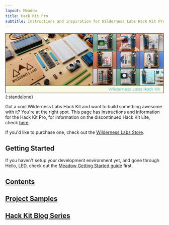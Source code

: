 ```yaml
---
layout: Meadow
title: Hack Kit Pro
subtitle: Instructions and inspiration for Wilderness Labs Hack Kit Pro.
---
```


![Composite photo showing a Meadow Hack Kit Pro's contents and several example projects assembled from Meadow boards and Hack Kit components.](Wilderness_Labs_Hack_Kit.svg){:standalone}

Got a cool Wilderness Labs Hack Kit and want to build something awesome with it? You're at the right spot. This page has instructions and information for the Hack Kit Pro, for information on the discontinued Hack Kit Lite, check [here](HackKitLite/).

If you'd like to purchase one, check out the [Wilderness Labs Store](https://store.wildernesslabs.co/).

## Getting Started

If you haven't setup your development environment yet, and gone through Hello, LED, check out the [Meadow Getting Started guide](/Meadow/Getting_Started/) first.

## [Contents](Contents/)

## [Project Samples](Projects/)

## [Hack Kit Blog Series](BlogSeries/)
